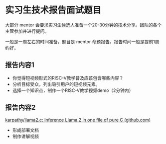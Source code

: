 # 实习生技术报告面试题目

大部分 mentor 会要求实习生候选人准备一个20-30分钟的技术分享。团队的各个主管参加并进行提问。

一般是一周左右的时间准备，题目是 mentor 命题报告。报告时间一般是提前1周约好。

## 报告内容1

- 你觉得短视频形式的RISC-V教学普及应该包含哪些内容？
- 分析目标受众，列出吸引用户的短视频元素。
- 选择一个知识点，制作一个RISC-V教学视频demo（2分钟内）

## 报告内容2

[karpathy/llama2.c: Inference Llama 2 in one file of pure C (github.com)](https://github.com/karpathy/llama2.c)

- 形成部署文档
- 制作讲解视频

